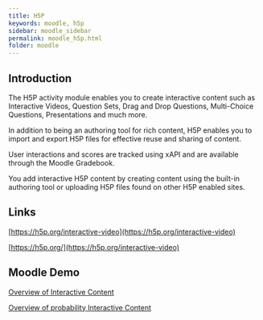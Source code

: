 ```yaml
---
title: H5P
keywords: moodle, h5p
sidebar: moodle_sidebar
permalink: moodle_h5p.html
folder: moodle
---
```


## Introduction

The H5P activity module enables you to create interactive content such as Interactive Videos, Question Sets, Drag and Drop Questions, Multi-Choice Questions, Presentations and much more.

In addition to being an authoring tool for rich content, H5P enables you to import and export H5P files for effective reuse and sharing of content.

User interactions and scores are tracked using xAPI and are available through the Moodle Gradebook.

You add interactive H5P content by creating content using the built-in authoring tool or uploading H5P files found on other H5P enabled sites.

## Links

[https://h5p.org/interactive-video](https://h5p.org/interactive-video)

[https://h5p.org/](https://h5p.org/interactive-video)

## Moodle Demo


 [Overview of Interactive Content](https://moodle.cs.colorado.edu/mod/hvp/view.php?id=29341)
 
 [Overview of probability Interactive Content](https://moodle.cs.colorado.edu/mod/hvp/view.php?id=29342)

